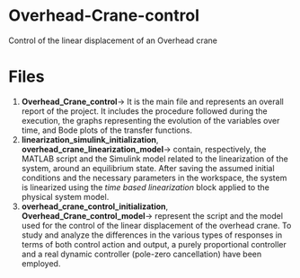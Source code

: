 # Overhead-Crane-control
Control of the linear displacement of an Overhead crane

# Files 
1. **Overhead_Crane_control**-> It is the main file and represents an overall report of the project. It includes the procedure followed during the execution, the graphs representing the evolution of the variables over time, and Bode plots of the transfer functions.
2. **linearization_simulink_initialization**, **overhead_crane_linearization_model**-> contain, respectively, the MATLAB script and the Simulink model related to the linearization of the system, around an equilibrium state. After saving the assumed initial conditions and the necessary parameters in the workspace, the system is linearized using the *time based linearization* block applied to the physical system model.
3. **overhead_crane_control_initialization**, **Overhead_Crane_control_model**-> represent the script and the model used for the control of the linear displacement of the overhead crane. To study and analyze the differences in the various types of responses in terms of both control action and output, a purely proportional controller and a real dynamic controller (pole-zero cancellation) have been employed.
